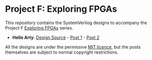 # Project F: Exploring FPGAs

This repository contains the SystemVerilog designs to accompany the Project F [Exploring FPGAs](https://projectf.io/tags/explore/) series.

* **Hello Arty**: [Design Source](hello-arty) - [Post 1](https://projectf.io/posts/hello-arty-1/) - [Post 2](https://projectf.io/posts/hello-arty-2/)

All the designs are under the permissive [MIT licence](LICENSE), but the posts themselves are subject to normal copyright restrictions.
